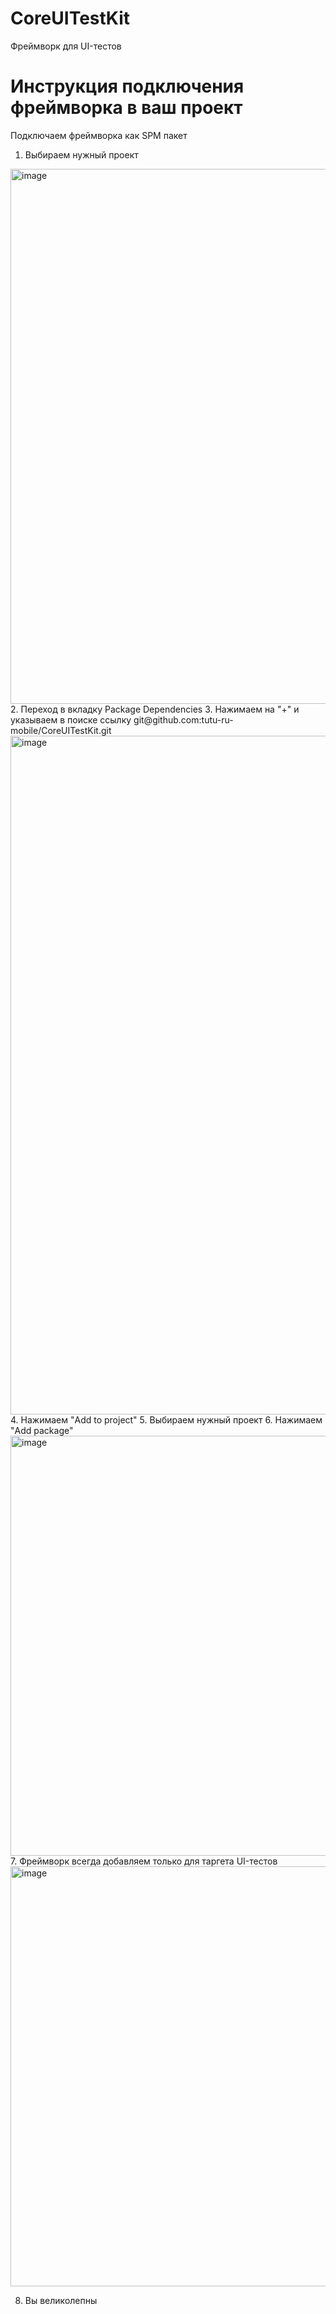 # CoreUITestKit
Фреймворк для UI-тестов
# Инструкция подключения фреймворка в ваш проект
Подключаем фреймворка как SPM пакет
1. Выбираем нужный проект
<img width="856" alt="image" src="https://github.com/tutu-ru-mobile/CoreUITestKit/assets/102799757/7e84376b-5d93-4e66-a25d-dfb2f339da0a">
2. Переход в вкладку Package Dependencies
3. Нажимаем на "+" и указываем в поиске ссылку git@github.com:tutu-ru-mobile/CoreUITestKit.git
<img width="1086" alt="image" src="https://github.com/tutu-ru-mobile/CoreUITestKit/assets/102799757/afbc327a-b0e1-485a-9400-9739b4d9e74a">
4. Нажимаем "Add to project"
5. Выбираем нужный проект
6. Нажимаем "Add package"
<img width="672" alt="image" src="https://github.com/tutu-ru-mobile/CoreUITestKit/assets/102799757/c8ce015e-3aca-4d8b-8a6b-f8ca06cd9eb7">
7. Фреймворк всегда добавляем только для таргета UI-тестов
<img width="672" alt="image" src="https://github.com/tutu-ru-mobile/CoreUITestKit/assets/102799757/e1fa2988-f596-421f-8a67-e3e5b931ef62">

8. Вы великолепны



